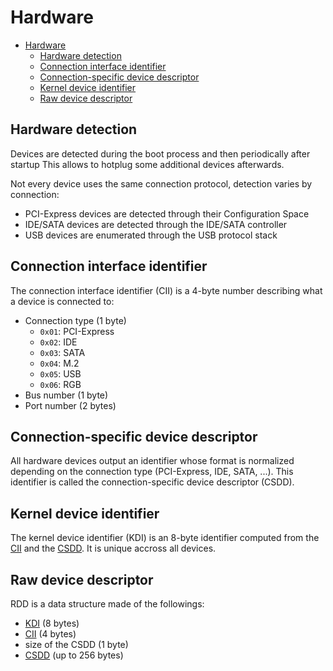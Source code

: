 # Hardware

- [Hardware](#hardware)
  - [Hardware detection](#hardware-detection)
  - [Connection interface identifier](#connection-interface-identifier)
  - [Connection-specific device descriptor](#connection-specific-device-descriptor)
  - [Kernel device identifier](#kernel-device-identifier)
  - [Raw device descriptor](#raw-device-descriptor)

## Hardware detection

Devices are detected during the boot process and then periodically after startup
This allows to hotplug some additional devices afterwards.

Not every device uses the same connection protocol,
detection varies by connection:

- PCI-Express devices are detected through their Configuration Space
- IDE/SATA devices are detected through the IDE/SATA controller
- USB devices are enumerated through the USB protocol stack

## Connection interface identifier

The connection interface identifier (CII) is a 4-byte number describing what a device is connected to:

- Connection type (1 byte)
  - `0x01`: PCI-Express
  - `0x02`: IDE
  - `0x03`: SATA
  - `0x04`: M.2
  - `0x05`: USB
  - `0x06`: RGB
- Bus number (1 byte)
- Port number (2 bytes)

## Connection-specific device descriptor

All hardware devices output an identifier whose format is
normalized depending on the connection type (PCI-Express, IDE, SATA, ...).
This identifier is called the connection-specific device descriptor (CSDD).

## Kernel device identifier

The kernel device identifier (KDI) is an 8-byte identifier
computed from the [CII](#connection-interface-identifier)
and the [CSDD](#connection-specific-device-descriptor).
It is unique accross all devices.

## Raw device descriptor

RDD is a data structure made of the followings:

- [KDI](#kernel-device-identifier) (8 bytes)
- [CII](#connection-interface-identifier) (4 bytes)
- size of the CSDD (1 byte)
- [CSDD](#connection-specific-device-descriptor) (up to 256 bytes)
